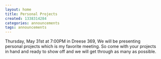 ```yaml
---
layout: home
title: Personal Projects
created: 1338314284
categories: announcements
tags: announcements
---
```

Thursday, May 31st at 7:00PM in Dreese 369, We will be presenting personal projects which is my favorite meeting. So come with your projects in hand and ready to show off and we will get through as many as possible.
